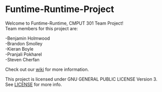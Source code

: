 Funtime-Runtime-Project
=======================

Welcome to Funtime-Runtime, CMPUT 301 Team Project!   
Team members for this project are:

  -Benjamin Holmwood  
  -Brandon Smolley  
  -Kieran Boyle  
  -Pranjali Pokharel  
  -Steven Cherfan  
  
Check out our [wiki](https://github.com/CMPUT301F14T04/Funtime-Runtime-Project/wiki) for more information.

This project is licensed under GNU GENERAL PUBLIC LICENSE Version 3. See [LICENSE](/LICENSE) for more info. 
